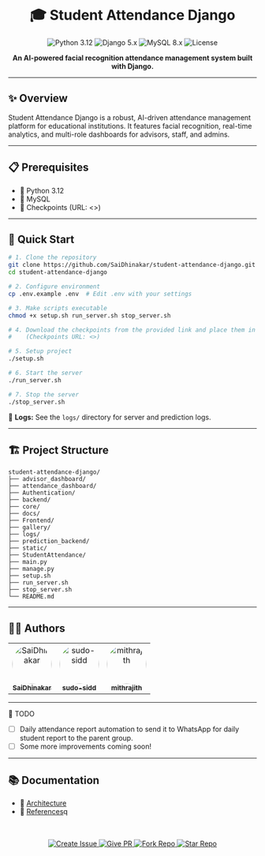 <div align="center">
	<h1>🎓 Student Attendance Django</h1>
	<p>
		<img src="https://img.shields.io/badge/Python-3.12-blue?logo=python" alt="Python 3.12">
		<img src="https://img.shields.io/badge/Django-5.x-green?logo=django" alt="Django 5.x">
		<img src="https://img.shields.io/badge/MySQL-8.x-blue?logo=mysql" alt="MySQL 8.x">
		<img src="https://img.shields.io/github/license/SaiDhinakar/student-attendance-django" alt="License">
	</p>
	<p><b>An AI-powered facial recognition attendance management system built with Django.</b></p>
</div>

---

## ✨ Overview

Student Attendance Django is a robust, AI-driven attendance management platform for educational institutions. It features facial recognition, real-time analytics, and multi-role dashboards for advisors, staff, and admins.

---

## 📋 Prerequisites

- 🐍 Python 3.12
- 🐬 MySQL
- 🧠 Checkpoints (URL: <>)

---

## 🚀 Quick Start

```bash
# 1. Clone the repository
git clone https://github.com/SaiDhinakar/student-attendance-django.git
cd student-attendance-django

# 2. Configure environment
cp .env.example .env  # Edit .env with your settings

# 3. Make scripts executable
chmod +x setup.sh run_server.sh stop_server.sh

# 4. Download the checkpoints from the provided link and place them in the prediction_backend folder
#    (Checkpoints URL: <>)

# 5. Setup project
./setup.sh

# 6. Start the server
./run_server.sh

# 7. Stop the server
./stop_server.sh
```

📂 **Logs:** See the `logs/` directory for server and prediction logs.

---

## 🏗️ Project Structure

```text
student-attendance-django/
├── advisor_dashboard/
├── attendance_dashboard/
├── Authentication/
├── backend/
├── core/
├── docs/
├── Frontend/
├── gallery/
├── logs/
├── prediction_backend/
├── static/
├── StudentAttendance/
├── main.py
├── manage.py
├── setup.sh
├── run_server.sh
├── stop_server.sh
└── README.md
```

---

## 👨‍💻 Authors

<table>
	<tr>
		<td align="center">
			<a href="https://github.com/SaiDhinakar">
				<img src="https://github.com/SaiDhinakar.png" width="80" style="border-radius: 50%" alt="SaiDhinakar"/>
				<br/>
				<sub><b>SaiDhinakar</b></sub>
			</a>
		</td>
		<td align="center">
			<a href="https://github.com/sudo-sidd">
				<img src="https://github.com/sudo-sidd.png" width="80" style="border-radius: 50%" alt="sudo-sidd"/>
				<br/>
				<sub><b>sudo-sidd</b></sub>
			</a>
		</td>
		<td align="center">
			<a href="https://github.com/mithrajith">
				<img src="https://github.com/mithrajith.png" width="80" style="border-radius: 50%" alt="mithrajith"/>
				<br/>
				<sub><b>mithrajith</b></sub>
			</a>
		</td>
	</tr>
</table>

---

📝 TODO

- [ ] Daily attendance report automation to send it to WhatsApp for daily student report to the parent group.
- [ ] Some more improvements coming soon!

---

## 📚 Documentation

- 📐 [Architecture](docs/ARCHITECTURE.md)
- 📖 [References](docs/REFERENCES.md)q

<div align="center">
	<br><br>
	<a href="https://github.com/SaiDhinakar/student-attendance-django/issues" target="_blank">
		<img src="https://img.shields.io/badge/Create%20Issue-EC4899?style=for-the-badge&logo=github" alt="Create Issue"/>
	</a>
	<a href="https://github.com/SaiDhinakar/student-attendance-django/pulls" target="_blank">
		<img src="https://img.shields.io/badge/Give%20PR-6366F1?style=for-the-badge&logo=github" alt="Give PR"/>
	</a>
	<a href="https://github.com/SaiDhinakar/student-attendance-django/fork" target="_blank">
		<img src="https://img.shields.io/badge/Fork%20Repo-22D3EE?style=for-the-badge&logo=github" alt="Fork Repo"/>
	</a>
	<a href="https://github.com/SaiDhinakar/student-attendance-django/stargazers" target="_blank">
		<img src="https://img.shields.io/github/stars/SaiDhinakar/student-attendance-django?style=for-the-badge&label=Star&color=F59E42&logo=github" alt="Star Repo"/>
	</a>
</div>
